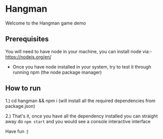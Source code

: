 # Hangman
Welcome to the Hangman game demo

## Prerequisites
You will need to have node in your machine, you can install node via:- https://nodejs.org/en/

- Once you have node installed in your system, try to test it through running npm (the node package manager)

## How to run 
1.) cd hangman && npm i (will install all the required dependencies from package.json)

2.) That's it, once you have all the dependency installed you can straight away do ```npm start``` and you would see a console interactive interface

Have fun :)
